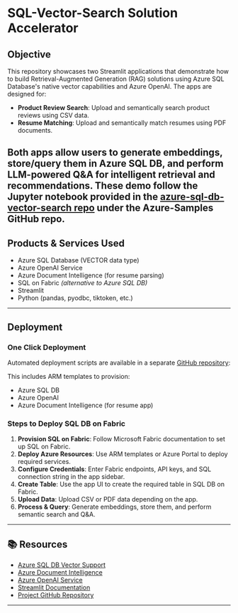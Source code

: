 # SQL-Vector-Search Solution Accelerator

## Objective

This repository showcases two Streamlit applications that demonstrate how to build Retrieval-Augmented Generation (RAG) solutions using Azure SQL Database's native vector capabilities and Azure OpenAI. The apps are designed for:

- **Product Review Search**: Upload and semantically search product reviews using CSV data.
- **Resume Matching**: Upload and semantically match resumes using PDF documents.

Both apps allow users to generate embeddings, store/query them in Azure SQL DB, and perform LLM-powered Q&A for intelligent retrieval and recommendations.
These demo follow the Jupyter notebook provided in the [azure-sql-db-vector-search repo](https://github.com/Azure-Samples/azure-sql-db-vector-search/tree/main) under the Azure-Samples GitHub repo. 
---

## Products & Services Used

- Azure SQL Database (VECTOR data type)
- Azure OpenAI Service
- Azure Document Intelligence (for resume parsing)
- SQL on Fabric *(alternative to Azure SQL DB)*
- Streamlit
- Python (pandas, pyodbc, tiktoken, etc.)

---

## Deployment

### One Click Deployment
Automated deployment scripts are available in a separate [GitHub repository](https://github.com/Kushagra-2000/ARM_SQL_OpenAI):

This includes ARM templates to provision:
- Azure SQL DB
- Azure OpenAI
- Azure Document Intelligence (for resume app)

### Steps to Deploy SQL DB on Fabric
1. **Provision SQL on Fabric**: Follow Microsoft Fabric documentation to set up SQL on Fabric.
2. **Deploy Azure Resources**: Use ARM templates or Azure Portal to deploy required services.
3. **Configure Credentials**: Enter Fabric endpoints, API keys, and SQL connection string in the app sidebar.
4. **Create Table**: Use the app UI to create the required table in SQL DB on Fabric.
5. **Upload Data**: Upload CSV or PDF data depending on the app.
6. **Process & Query**: Generate embeddings, store them, and perform semantic search and Q&A.

---

## 📚 Resources

- [Azure SQL DB Vector Support](https://devblogs.microsoft.com/azure-sql/eap-for-vector-support-refresh-introducing-vector-type/)
- [Azure Document Intelligence](https://learn.microsoft.com/azure/ai-services/document-intelligence/)
- [Azure OpenAI Service](https://learn.microsoft.com/azure/ai-services/openai/)
- [Streamlit Documentation](https://docs.streamlit.io/)
- [Project GitHub Repository](https://github.com/Azure-Samples/azure-sql-db-vector-search/tree/main/RAG-with-Documents)

---
